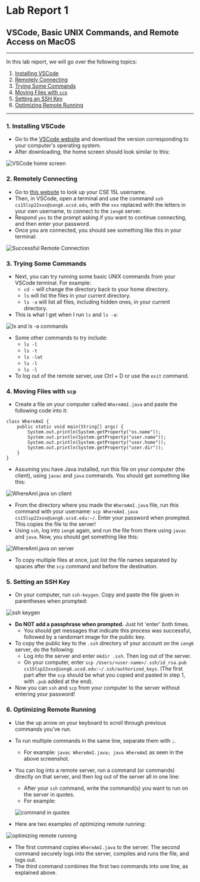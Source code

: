 # Lab Report 1
## VSCode, Basic UNIX Commands, and Remote Access on MacOS
---
In this lab report, we will go over the following topics:
1. [Installing VSCode](#part1)
2. [Remotely Connecting](#part2)
3. [Trying Some Commands](#part3)
4. [Moving Files with `scp`](#part4)
5. [Setting an SSH Key](#part5)
6. [Optimizing Remote Running](#part6)

---
### 1. Installing VSCode<a name="part1"></a>
* Go to the [VSCode website](https://code.visualstudio.com/) and download the version corresponding to your computer's operating system. 
* After downloading, the home screen should look similar to this:

![VSCode home screen](https://user-images.githubusercontent.com/103291789/162599617-b0eced60-730e-4f88-b6df-977943fff0ed.jpeg)


### 2. Remotely Connecting<a name="part2"></a>
* Go to [this website](https://sdacs.ucsd.edu/~icc/index.php) to look up your CSE 15L username.
* Then, in VSCode, open a terminal and use the command `ssh cs15lsp22xxx@ieng6.ucsd.edu`, with the `xxx` replaced with the letters in your own username, to connect to the `ieng6` server.
* Respond `yes` to the prompt asking if you want to continue connecting, and then enter your password.
* Once you are connected, you should see something like this in your terminal: 

![Successful Remote Connection](https://user-images.githubusercontent.com/103291789/162599627-65a638c8-611b-4673-b4b8-4b45c08877ac.jpeg) 


### 3. Trying Some Commands<a name="part3"></a>
* Next, you can try running some basic UNIX commands from your VSCode terminal. For example:
    * `cd ~` will change the directory back to your home directory.
    * `ls` will list the files in your current directory.
    * `ls -a` will list all files, including hidden ones, in your current directory.
 * This is what I get when I run `ls` and `ls -a`:

![`ls` and `ls -a` commands](https://user-images.githubusercontent.com/103291789/162599771-a2fdc392-2744-48cf-a8c1-eab57c3056fb.jpeg)

* Some other commands to try include:
    *  `ls -l`
    *  `ls -t`
    *  `ls -lat`
    *  `ls -l`
    *  `ls -l`
* To log out of the remote server, use Ctrl + D or use the `exit` command.


### 4. Moving Files with `scp`<a name="part4"></a>
* Create a file on your computer called `WhereAmI.java` and paste the following code into it:
```
class WhereAmI {
    public static void main(String[] args) {
        System.out.println(System.getProperty("os.name"));
        System.out.println(System.getProperty("user.name"));
        System.out.println(System.getProperty("user.home"));
        System.out.println(System.getProperty("user.dir"));
    }
}
```
* Assuming you have Java installed, run this file on your computer (the client), using `javac` and `java` commands. You should get something like this: 

![WhereAmI.java on client](https://user-images.githubusercontent.com/103291789/162601320-41baa400-7344-417d-8acb-bb61f4e30b67.jpeg)

* From the directory where you made the `WhereAmI.java` file, run this command with your username: `scp WhereAmI.java cs15lsp22xxx@ieng6.ucsd.edu:~/`. Enter your password when prompted. This copies the file to the server!
* Using `ssh`, log into `ieng6` again, and run the file from there using `javac` and `java`. Now, you should get something like this: 

![WhereAmI.java on server](https://user-images.githubusercontent.com/103291789/162601377-513e644e-48d5-44c3-b21a-b360c5c76129.jpeg)

* To copy multiple files at once, just list the file names separated by spaces after the `scp` command and before the destination.


### 5. Setting an SSH Key<a name="part5"></a>
* On your computer, run `ssh-keygen`. Copy and paste the file given in parentheses when prompted: 

![ssh keygen](https://user-images.githubusercontent.com/103291789/162601404-f684e534-16f9-468b-a197-8110625cebf1.jpeg)

* **Do NOT add a passphrase when prompted.** Just hit 'enter' both times.
    * You should get messages that indicate this process was successful, followed by a randomart image for the public key.
* To copy the public key to the `.ssh` directory of your account on the `ieng6` server, do the following:
    * Log into the server and enter `mkdir .ssh`. Then log out of the server.
    * On your computer, enter `scp /Users/<user-name>/.ssh/id_rsa.pub cs15lsp22xxx@ieng6.ucsd.edu:~/.ssh/authorized_keys`. (The first part after the `scp` should be what you copied and pasted in step 1, with `.pub` added at the end).
* Now you can `ssh` and `scp` from your computer to the server without entering your password!


### 6. Optimizing Remote Running<a name="part6"></a>
* Use the up arrow on your keyboard to scroll through previous commands you've run.
* To run multiple commands in the same line, separate them with `;`.
    * For example: `javac WhereAmI.java; java WhereAmI` as seen in the above screenshot.
* You can log into a remote server, run a command (or commands) directly on that server, and then log out of the server all in one line:
    * After your `ssh` command, write the command(s) you want to run on the server in quotes.
    * For example:
    
    ![command in quotes](https://user-images.githubusercontent.com/103291789/162632312-8fccf9c7-0414-4766-bb25-3fc45eafffae.jpeg)
    
* Here are two examples of optimizing remote running:

![optimizing remote running](https://user-images.githubusercontent.com/103291789/162632332-2f905c91-a831-48f4-a2e2-febd80283341.jpeg)

   * The first command copies `WhereAmI.java` to the server. The second command securely logs into the server, compiles and runs the file, and logs out.
   * The third command combines the first two commands into one line, as explained above.